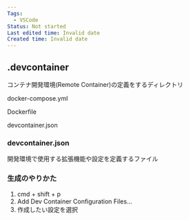 ```yaml
---
Tags:
  - VSCode
Status: Not started
Last edited time: Invalid date
Created time: Invalid date
---
```

## .devcontainer

コンテナ開発環境(Remote Container)の定義をするディレクトリ

docker-compose.yml

Dockerfile

devcontainer.json

### devcontainer.json

開発環境で使用する拡張機能や設定を定義するファイル

  

### 生成のやりかた

1. cmd + shift + p
2. Add Dev Container Configuration Files…
3. 作成したい設定を選択